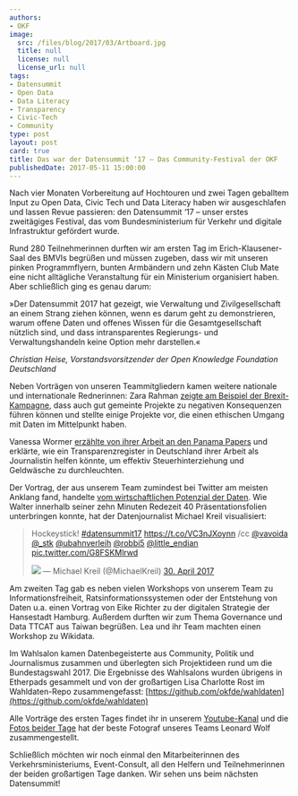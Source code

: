 ```yaml
---
authors:
- OKF
image:
  src: /files/blog/2017/03/Artboard.jpg
  title: null
  license: null
  license_url: null
tags:
- Datensummit
- Open Data
- Data Literacy
- Transparency
- Civic-Tech
- Community
type: post
layout: post
card: true
title: Das war der Datensummit ‘17 – Das Community-Festival der OKF
publishedDate: 2017-05-11 15:00:00
---
```


Nach vier Monaten Vorbereitung auf Hochtouren und zwei Tagen geballtem Input zu Open Data, Civic Tech und Data Literacy haben wir ausgeschlafen und lassen Revue passieren: den Datensummit ‘17 – unser erstes zweitägiges Festival, das vom Bundesministerium für Verkehr und digitale Infrastruktur gefördert wurde. 

Rund 280 Teilnehmerinnen durften wir am ersten Tag im Erich-Klausener-Saal des BMVIs begrüßen und müssen zugeben, dass wir mit unseren pinken Programmflyern, bunten Armbändern und zehn Kästen Club Mate eine nicht alltägliche Veranstaltung für ein Ministerium organisiert haben. Aber schließlich ging es genau darum:

»Der Datensummit 2017 hat gezeigt, wie Verwaltung und Zivilgesellschaft an einem Strang ziehen können, wenn es darum geht zu demonstrieren, warum offene Daten und offenes Wissen für die Gesamtgesellschaft nützlich sind, und dass intransparentes Regierungs- und Verwaltungshandeln keine Option mehr darstellen.« 

*Christian Heise, Vorstandsvorsitzender der Open Knowledge Foundation Deutschland*

Neben Vorträgen von unseren Teammitgliedern kamen weitere nationale und internationale Rednerinnen:
Zara Rahman [zeigte am Beispiel der Brexit-Kampagne](https://media.ccc.de/v/datensummit17-0060), dass auch gut gemeinte Projekte zu negativen Konsequenzen führen können und stellte einige Projekte vor, die einen ethischen Umgang mit Daten im Mittelpunkt haben. 

Vanessa Wormer [erzählte von ihrer Arbeit an den Panama Papers](https://media.ccc.de/v/datensummit17-0130) und erklärte, wie ein Transparenzregister in Deutschland ihrer Arbeit als Journalistin helfen könnte, um effektiv Steuerhinterziehung und Geldwäsche zu durchleuchten.

Der Vortrag, der aus unserem Team zumindest bei Twitter am meisten Anklang fand, handelte [vom wirtschaftlichen Potenzial der Daten](https://media.ccc.de/v/datensummit17-0100). Wie Walter innerhalb seiner zehn Minuten Redezeit 40 Präsentationsfolien unterbringen konnte, hat der Datenjournalist Michael Kreil visualisiert:
<blockquote class="twitter-tweet" data-lang="de"><p lang="en" dir="ltr">Hockeystick! <a href="https://twitter.com/hashtag/datensummit17?src=hash">#datensummit17</a> <a href="https://t.co/VC3nJXoynn">https://t.co/VC3nJXoynn</a> /cc <a href="https://twitter.com/vavoida">@vavoida</a> <a href="https://twitter.com/_stk">@_stk</a> <a href="https://twitter.com/ubahnverleih">@ubahnverleih</a> <a href="https://twitter.com/robbi5">@robbi5</a> <a href="https://twitter.com/little_endian">@little_endian</a> <a href="https://t.co/G8FSKMlrwd">pic.twitter.com/G8FSKMlrwd</a></p>
<img src="https://pbs.twimg.com/media/C-qzR9WWsAICbXg.jpg" />
&mdash; Michael Kreil (@MichaelKreil) <a href="https://twitter.com/MichaelKreil/status/858696650499424258">30. April 2017</a></blockquote>

Am zweiten Tag gab es neben vielen Workshops von unserem Team zu Informationsfreiheit, Ratsinformationssystemen oder der Entstehung von Daten u.a. einen Vortrag von Eike Richter zu der digitalen Strategie der Hansestadt Hamburg. Außerdem durften wir zum Thema Governance und Data TTCAT aus Taiwan begrüßen. Lea und ihr Team machten einen Workshop zu Wikidata.

Im Wahlsalon kamen Datenbegeisterte aus Community, Politik und Journalismus zusammen und überlegten sich Projektideen rund um die Bundestagswahl 2017. Die Ergebnisse des Wahlsalons wurden übrigens in Etherpads gesammelt und von der großartigen Lisa Charlotte Rost im Wahldaten-Repo zusammengefasst: [https://github.com/okfde/wahldaten](https://github.com/okfde/wahldaten)

Alle Vorträge des ersten Tages findet ihr in unserem [Youtube-Kanal](https://www.youtube.com/playlist?list=PL9h-RCl9wnxr6JUKz1wotehA-uUpHYwis) und die [Fotos beider Tage](https://www.flickr.com/photos/okfde/sets/72157680549129692) hat der beste Fotograf unseres Teams Leonard Wolf zusammengestellt. 

Schließlich möchten wir noch einmal den Mitarbeiterinnen des Verkehrsministeriums, Event-Consult, all den Helfern und Teilnehmerinnen der beiden großartigen Tage danken. Wir sehen uns beim nächsten Datensummit!